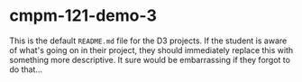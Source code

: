 # cmpm-121-demo-3

This is the default `README.md` file for the D3 projects. If the student is aware of what's going on in their project, they should immediately replace this with something more descriptive. It sure would be embarrassing if they forgot to do that...